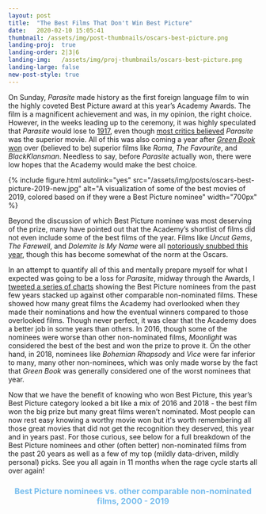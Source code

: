 ```yaml
---
layout: post
title:  "The Best Films That Don't Win Best Picture"
date:   2020-02-10 15:05:41
thumbnail: /assets/img/post-thumbnails/oscars-best-picture.png
landing-proj:  true
landing-order: 2|3|6
landing-img:   /assets/img/proj-thumbnails/oscars-best-picture.png
landing-large: false
new-post-style: true
---
```


On Sunday, *Parasite* made history as the first foreign language film to win the highly coveted Best Picture award at this year’s Academy Awards. The film is a magnificent achievement and was, in my opinion, the right choice. However, in the weeks leading up to the ceremony, it was highly speculated that *Parasite* would lose to [1917](https://www.nytimes.com/2020/02/06/movies/oscars-2020-nominations-predictions.html), even though [most critics believed](https://www.cnet.com/news/oscars-2020-predictions-1917-parasite-joker-once-upon-a-time-in-hollywood/) *Parasite* was the superior movie. All of this was also coming a year after [*Green Book* won](https://www.vox.com/culture/2019/2/25/18239309/oscars-2019-green-book-best-picture) over (believed to be) superior films like *Roma*, *The Favourite*, and *BlackKlansman*. Needless to say, before *Parasite* actually won, there were low hopes that the Academy would make the best choice.

{% include figure.html autolink="yes" src="/assets/img/posts/oscars-best-picture-2019-new.jpg" alt="A visualization of some of the best movies of 2019, colored based on if they were a Best Picture nominee" width="700px" %}

Beyond the discussion of which Best Picture nominee was most deserving of the prize, many have pointed out that the Academy’s shortlist of films did not even include some of the best films of the year. Films like *Uncut Gems*, *The Farewell*, and *Dolemite Is My Name* were all [notoriously snubbed this year](https://ew.com/oscars/2020/01/13/oscar-nominations-2020-snubs-surprises/), though this has become somewhat of the norm at the Oscars.

In an attempt to quantify all of this and mentally prepare myself for what I expected was going to be a loss for *Parasite*, midway through the Awards, I [tweeted a series of charts](https://twitter.com/ben_tanen/status/1226683722277191680) showing the Best Picture nominees from the past few years stacked up against other comparable non-nominated films. These showed how many great films the Academy had overlooked when they made their nominations and how the eventual winners compared to those overlooked films. Though never perfect, it was clear that the Academy does a better job in some years than others. In 2016, though some of the nominees were worse than other non-nominated films, *Moonlight* was considered the best of the best and won the prize to prove it. On the other hand, in 2018, nominees like *Bohemian Rhapsody* and *Vice* were far inferior to many, many other non-nominees, which was only made worse by the fact that *Green Book* was generally considered one of the worst nominees that year.

Now that we have the benefit of knowing who won Best Picture, this year’s Best Picture category looked a bit like a mix of 2016 and 2018 - the best film won the big prize but many great films weren’t nominated. Most people can now rest easy knowing a worthy movie won but it's worth remembering all those great movies that did not get the recognition they deserved, this year and in years past. For those curious, see below for a full breakdown of the Best Picture nominees and other (often better) non-nominated films from the past 20 years as well as a few of my top (mildly data-driven, mildly personal) picks. See you all again in 11 months when the rage cycle starts all over again!

<div id="d3-obp-container">
    <div id="d3-obp-title">
        <h3>Best Picture nominees vs. other comparable non-nominated films, 2000 - 2019</h3>
    </div>
    <svg id="d3-obp">
    </svg>
</div>

<h3 style='padding-left: 30px; margin-bottom: 5px; color: #77bdee;'>BT's Picks: Great Films Not Nominated for Best Picture</h3>

- 2019: *Uncut Gems*, *The Farewell*, *Dolemite Is My Name*, *I Lost My Body*, *Ad Astra*, *Midsommar*, *Booksmart*, *Knives Out*, *Luce*
- 2018: *Eighth Grade*, *Sorry to Bother You*, *Minding the Gap*, *Beautiful Boy*
- 2017: *The Florida Project*, *The Meyerowitz Stories (New and Selected)*
- 2016: *The Nice Guys*, *The Lobster*
- 2015: *Ex Machina*
- 2014: *Nightcrawler*
- 2013: *Fruitvale Station*
- 2012: *Moonrise Kingdom*
- 2011: *Drive*
- 2008: *WALL-E*
- 2007: *The King of Kong: A Fistful of Quarters*
- 2006: *Children of Men*, *Borat*
- 2002: *Spirited Away*, *Adaptation.*

{% capture methodology-note %}
Best Picture nominees were taken from <a href="http://awardsdatabase.oscars.org/">the Official Academy Awards Database</a> and then matched to their respective titles on <a href="https://www.metacritic.com/">Metacritic</a>. All films that were ranked higher than the lowest scoring Best Picture nominee (based on <a href="https://www.metacritic.com/browse/movies/score/metascore/year/filtered?year_selected=2019&sort=desc">Metacritic's Best Movies By Year list</a>) were included.

Some films on Metacritic's list likely did not qualify for Best Picture nominations (e.g., <i>Apocalypse Now: Final Cut</i>, an extended version of the 1979 film, was released in 2019 but likely would not qualify). However, the Academy's qualifications have changed over time and <a href="https://www.liveabout.com/qualifying-for-best-picture-oscar-4071766">generally require information submitted by studios directly to the Academy</a>, which can be difficult to find online. Therefore, for the sake of completeness, all films listed on Metacritic were included.

The film's year indicates the year of release, not the year of the Oscars ceremony associated with the film.
{% endcapture %}
{% include methodology-note.html content=methodology-note break='yes' %}

<style>
#d3-obp-container {
    width: 100%;
}

#d3-obp {
    width: 100%;
    height: 4000px;
}

#d3-obp-title h3 {
    text-align: center;
    color: #77bdee;
}

#d3-obp-title p {
    text-align: center;
}

#x-axis-label {
    text-anchor: middle;
    font-size: 12px;
}

line.y-axis-line {
    stroke: #dadada;
}

#y-axis g.tick text {
    font-size: 14px;
}

#y-axis path.domain {
    stroke: none;
}

text.legend {
    font-size: 12px;
}

text.stat-line1, text.stat-line2 tspan {
    font-size: 12px;
}

circle.film {
    stroke: #C3C3C3;
    stroke-width: 1.5px;
    fill: #D4D4D4;
    cursor: pointer;
}

@media (max-width: 840px) {
    circle.film {
        stroke-width: 0.5px;
    }
}

circle.film.oscars-nom {
    fill: #E35DEF;
    stroke: #515151;
}

circle.film.oscars-win {
    fill: #FFDD0A;
    stroke: #515151;
}
</style>

<script>

/*********************/
/*** INIT VARIABLE ***/
/*********************/

let obp_svg = d3.select("#d3-obp");

let margin = {top: 180, right: 105, bottom: 65, left: 40},
    width  = $("#d3-obp").width() - margin.left - margin.right,
    height = $("#d3-obp").height() - margin.top - margin.bottom,
    is_mobile = (width >= 470 ? false : true);

// set domains: x = projected probability, y = actual probability
let x = d3.scaleLinear().range([0, width]),
    y = d3.scaleLinear().range([height, 0]);

// create empty list to store data
let data = [ ];

/********************************/
/*** DECLARE HELPER FUNCTIONS ***/
/********************************/

function render_axes() {
    obp_svg.append("g")
        .attr("id", "x-axis")
        .attr("transform", `translate(${margin.left}, ${margin.top - height / 40 - 10})`)
        .call(d3.axisTop(x));

    obp_svg.append("g")
        .attr("id", "y-axis")
        .attr("transform", `translate(${margin.left}, ${margin.top})`)
        .call(d3.axisLeft(y).ticks(20).tickFormat(d3.format("d")));

    obp_svg.append('text')
        .classed("axis-label", true)
        .attr("id", "x-axis-label")
        .attr("transform", `translate(${margin.left + width / 2}, ${margin.top - height / 40 - 35})`)
        .text("Metacritic Score");

    obp_svg.selectAll('line.y-axis-line')
        .data(d3.range(y.domain()[0], y.domain()[1] + 1)).enter()
        .append("line")
        .classed("y-axis-line", true)
        .attr("id", (d) => "y-axis-line-" + d)
        .attr("x1", margin.left)
        .attr("y1", (d) => margin.top + y(d) + 0.5)
        .attr("x2", margin.left + width)
        .attr("y2", (d) => margin.top + y(d) + 0.5);
}

function render_statlines() {
    let sl1 = obp_svg.selectAll("text.stat-line1")
        .data(d3.range(y.domain()[0], y.domain()[1] + 1)).enter()
        .append("text")
        .classed("stat-line1", true)
        .attr("y", (d) => margin.top + y(d) - 62);

    sl1.selectAll("tspan")
        .data((d) => `${data.filter((e) => e.year === d & e.oscars_nom === 0).length} non-nominated\nfilms were better\nthan the lowest\nscoring nominee`.split("\n")).enter()
        .append("tspan")
        .text((d) => d)
        .attr("x", margin.left + width + 5)
        .attr("dx", 0)
        .attr("dy", 12);

    let sl2 = obp_svg.selectAll("text.stat-line2")
        .data(d3.range(y.domain()[0], y.domain()[1] + 1)).enter()
        .append("text")
        .classed("stat-line2", true)
        .attr("y", (d) => margin.top + y(d) + 10);

    sl2.selectAll("tspan")
        .data((d) => `${data.filter((e) => e.year === d & e.oscars_nom === 0 & e.metacritic_rank < e.oscar_win_rank).length} non-nominated\nfilms were better\nthan the Best\nPicture winner`.split("\n")).enter()
        .append("tspan")
        .text((d) => d)
        .attr("x", margin.left + width + 5)
        .attr("dx", 0)
        .attr("dy", 12);
}

function render_legend() {

    let mob = width < 250,
        legend_width = mob ? 221 : 337;

    let legend = obp_svg.append("g")
        .classed("legend", true)
        .attr("transform", `translate(${margin.left + (width - legend_width) / 2}, 10)`);

    legend.append("circle")
        .classed("film", true)
        .classed("oscars-win", true)
        .classed("legend", true)
        .attr("cx", 10)
        .attr("cy", 10)
        .attr("r", 4);

    legend.append("text")
        .classed("legend", true)
        .attr("x", 20)
        .attr("y", 14)
        .text((mob ? "" : "Best Picture ") + "Winner");

    legend.append("circle")
        .classed("film", true)
        .classed("oscars-nom", true)
        .classed("legend", true)
        .attr("cx", (mob ? 72 : 135))
        .attr("cy", 10)
        .attr("r", 4);

    legend.append("text")
        .classed("legend", true)
        .attr("x", (mob ? 82 : 145))
        .attr("y", 14)
        .text((mob ? "" : "Best Picture ") + "Nominee");

    legend.append("circle")
        .classed("film", true)
        .classed("legend", true)
        .attr("cx", (mob ? 144 : 270))
        .attr("cy", 10)
        .attr("r", 4);

    legend.append("text")
        .classed("legend", true)
        .attr("x", (mob ? 154 : 280))
        .attr("y", 14)
        .text("Non-Nominee");
}

function render_points() {

    // create circles
    obp_svg.selectAll("circle.film:not(.legend)")
        .data(data).enter()
        .append("circle")
        .classed("film", true)
        .classed("oscars-nom", (d) => d.oscars_nom === 1)
        .classed("oscars-win", (d) => d.oscars_win === 1)
        .attr("id", (d) => "film" + d.year + "-" + d.metacritic_rank)
        .attr("cx", (d) => margin.left + x(d.metacritic_score))
        .attr("cy", (d) => margin.top + y(d.year) + y_jitter(d.tie_rank) * 10)
        .attr("jitter", (d) => y_jitter(d.tie_rank))
        .attr("r", width > 550 ? 4 : (width > 420 ? 3 : 2));

    // add tooltips for circles
    new jBox("Tooltip", {
        attach: "circle.film",
        content: "...",
        offset: {x: 4},
        onOpen: function() {
            let d = d3.select(this.source[0]).data()[0];

            this.setContent(`<p><b>${d.title} (${d.year})</b></p>
                             <p>Metacritic score: ${d.metacritic_score} (#${d.metacritic_rank} of ${d.year})</p>
                             <p>${d.oscars_nom === 1 ? "Best Picture " + (d.oscars_win === 1 ? "Winner" : "Nominee") : "Not nominated for Best Picture"}</p>`);
        }
    });

}

function y_jitter(r) {
    return((r % 2 === 1 ? 1 : -1) * Math.floor(r / 2));
}

function resize() {

    // delete existing elements
    obp_svg.selectAll("#x-axis, #y-axis, text.axis-label, line.y-axis-line, g.legend, text.stat-line1, text.stat-line2, circle.film").remove();

    // update width properties and scales
    width = $("#d3-obp").width() - margin.left - margin.right;
    x.range([0, width]);

    // rerender
    render_axes();
    render_statlines();
    render_legend();
    render_points();
}

/*********************************/
/*** PARSE DATA AND INIT PLOTS ***/
/*********************************/

d3.csv("/assets/data/metacritic-topmovies-byyear.csv", (d) => {
    d.year = +d.year;
    d.metacritic_score = +d.metacritic_score;
    d.metacritic_rank = +d.metacritic_rank;
    d.oscars_nom = +d.oscars_nom;
    d.oscars_win = +d.oscars_win;
    d.min_oscar_nom_rank = +d.min_oscar_nom_rank;
    d.oscar_win_rank = +d.oscar_win_rank;
    d.tie_rank = +d.tie_rank;
    return d;
}, (e, d) => {
    if (e) throw e;

    // limit to relevant data and store for later
    d = d.filter((d) => d.metacritic_rank <= d.min_oscar_nom_rank);
    for (let i = 0; i < d.length; i++) data.push(d[i]);

    // set domain for scales
    x.domain(d3.extent(data, (d) => d.metacritic_score)).nice();
    y.domain(d3.extent(data, (d) => d.year));

    // draw axes and initial points
    render_axes();
    render_statlines();
    render_legend();
    render_points();
});

/*********************************/
/*** PAGE AND BUTTON LISTENERS ***/
/*********************************/

$(window).resize(resize);

</script>


